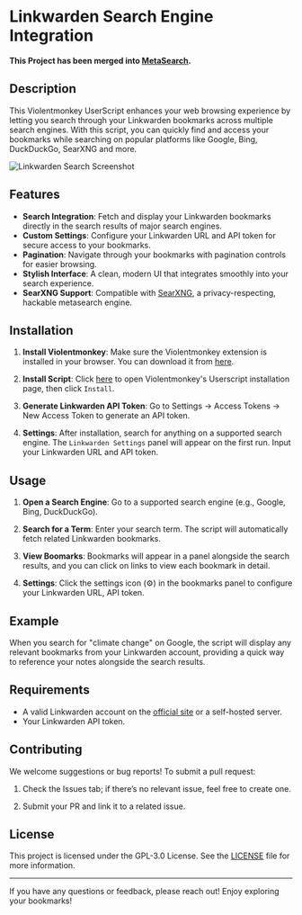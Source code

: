 # Linkwarden Search Engine Integration

**This Project has been merged into [MetaSearch](https://github.com/mjysci/MetaSearch).**

## Description

This Violentmonkey UserScript enhances your web browsing experience by letting you search through your Linkwarden bookmarks across multiple search engines. With this script, you can quickly find and access your bookmarks while searching on popular platforms like Google, Bing, DuckDuckGo, SearXNG and more.

![Linkwarden Search Screenshot](https://cdn.jsdelivr.net/gh/mjysci/imgs@master/blog/linkwardenSearch_screenshot.png)

## Features

- **Search Integration**: Fetch and display your Linkwarden bookmarks directly in the search results of major search engines.
- **Custom Settings**: Configure your Linkwarden URL and API token for secure access to your bookmarks.
- **Pagination**: Navigate through your bookmarks with pagination controls for easier browsing.
- **Stylish Interface**: A clean, modern UI that integrates smoothly into your search experience.
- **SearXNG Support**: Compatible with [SearXNG](https://github.com/searxng/searxng), a privacy-respecting, hackable metasearch engine.

## Installation

1. **Install Violentmonkey**: Make sure the Violentmonkey extension is installed in your browser. You can download it from [here](https://violentmonkey.github.io/).

2. **Install Script**: Click [here](https://github.com/mjysci/linkwarden-search/raw/refs/heads/main/linkwardenSearch.user.js) to open Violentmonkey's Userscript installation page, then click `Install`.

3. **Generate Linkwarden API Token**: Go to Settings -> Access Tokens -> New Access Token to generate an API token.

4. **Settings**: After installation, search for anything on a supported search engine. The `Linkwarden Settings` panel will appear on the first run. Input your Linkwarden URL and API token.

## Usage

1. **Open a Search Engine**: Go to a supported search engine (e.g., Google, Bing, DuckDuckGo).

2. **Search for a Term**: Enter your search term. The script will automatically fetch related Linkwarden bookmarks.

3. **View Boomarks**: Bookmarks will appear in a panel alongside the search results, and you can click on links to view each bookmark in detail.

4. **Settings**: Click the settings icon (⚙️) in the bookmarks panel to configure your Linkwarden URL, API token.

## Example

When you search for "climate change" on Google, the script will display any relevant bookmarks from your Linkwarden account, providing a quick way to reference your notes alongside the search results.

## Requirements

- A valid Linkwarden account on the [official site](https://linkwarden.app/) or a self-hosted server.
- Your Linkwarden API token.

## Contributing

We welcome suggestions or bug reports! To submit a pull request:

1. Check the Issues tab; if there’s no relevant issue, feel free to create one.

2. Submit your PR and link it to a related issue.

## License

This project is licensed under the GPL-3.0 License. See the [LICENSE](https://github.com/mjysci/linkwarden-search/blob/main/LICENSE) file for more information.

---

If you have any questions or feedback, please reach out! Enjoy exploring your bookmarks!
